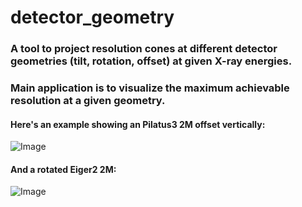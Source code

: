 # detector_geometry
### A tool to project resolution cones at different detector geometries (tilt, rotation, offset) at given X-ray energies.
### Main application is to visualize the maximum achievable resolution at a given geometry.

#### Here's an example showing an Pilatus3 2M offset vertically:
![Image](../main/Pilatus3_X_CdTe_2M.png)

#### And a rotated Eiger2 2M:
![Image](../main/Eiger2_CdTe_4M.png)
